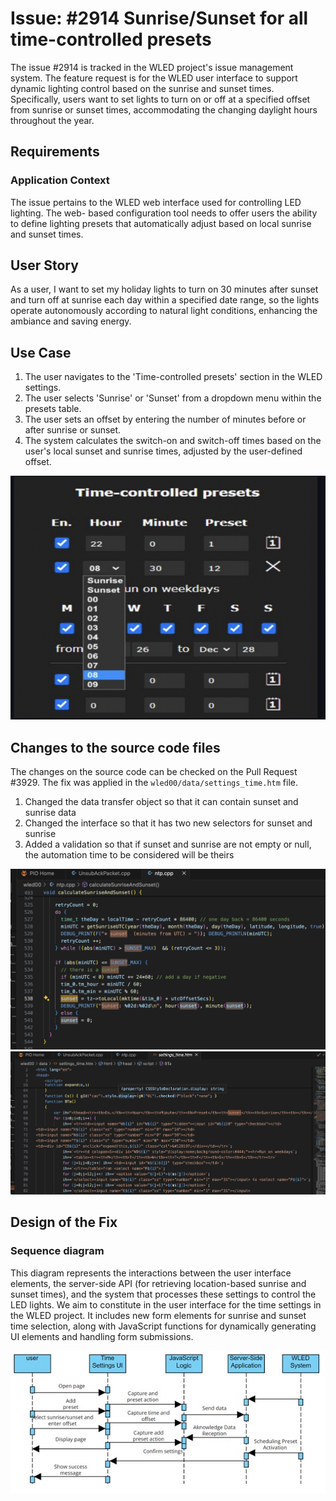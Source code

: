 # Issue: #2914 Sunrise/Sunset for all time-controlled presets

The issue #2914 is tracked in the WLED project's issue management system. The feature
request is for the WLED user interface to support dynamic lighting control based on the
sunrise and sunset times. Specifically, users want to set lights to turn on or off at a
specified offset from sunrise or sunset times, accommodating the changing daylight
hours throughout the year.

## Requirements
### Application Context

The issue pertains to the WLED web interface used for controlling LED lighting. The web-
based configuration tool needs to offer users the ability to define lighting presets that
automatically adjust based on local sunrise and sunset times.

## User Story
As a user, I want to set my holiday lights to turn on 30 minutes after sunset and turn off
at sunrise each day within a specified date range, so the lights operate autonomously
according to natural light conditions, enhancing the ambiance and saving energy.

## Use Case

1. The user navigates to the 'Time-controlled presets' section in the WLED settings.
2. The user selects 'Sunrise' or 'Sunset' from a dropdown menu within the presets
table.
3. The user sets an offset by entering the number of minutes before or after sunrise
or sunset.
4. The system calculates the switch-on and switch-off times based on the user's
local sunset and sunrise times, adjusted by the user-defined offset.

![Figure 1 - Proposed UI](example-ui.png)

## Changes to the source code files

The changes on the source code can be checked on the Pull Request #3929.
The fix was applied in the `wled00/data/settings_time.htm` file.
1. Changed the data transfer object so that it can contain sunset and sunrise data
2. Changed the interface so that it has two new selectors for sunset and sunrise
3. Added a validation so that if sunset and sunrise are not empty or null, the
automation time to be considered will be theirs

![Figure 2 - Code examples](code1.png)
![Figure 3 - Code examples](code2.png)


## Design of the Fix
### Sequence diagram

This diagram represents the interactions between the user interface elements, the
server-side API (for retrieving location-based sunrise and sunset times), and the system
that processes these settings to control the LED lights.
We aim to constitute in the user interface for the time settings in the WLED project. It
includes new form elements for sunrise and sunset time selection, along with JavaScript
functions for dynamically generating UI elements and handling form submissions.

![Figure 4 - Sequence Diagram of WLED Sunrise/Sunset Time-Controlled Presets Configuration](diagram.jpeg)



